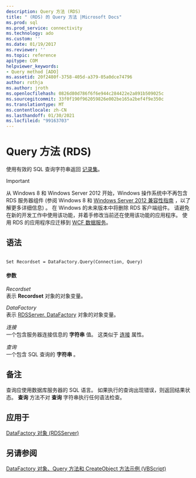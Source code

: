 ```yaml
---
description: Query 方法 (RDS)
title: " (RDS) 的 Query 方法 |Microsoft Docs"
ms.prod: sql
ms.prod_service: connectivity
ms.technology: ado
ms.custom: ''
ms.date: 01/19/2017
ms.reviewer: ''
ms.topic: reference
apitype: COM
helpviewer_keywords:
- Query method [ADO]
ms.assetid: 20f2480f-3758-405d-a379-05a0dce74796
author: rothja
ms.author: jroth
ms.openlocfilehash: 0826d80d786f6f6e944c284422e2a891b509025c
ms.sourcegitcommit: 33f0f190f962059826e002be165a2bef4f9e350c
ms.translationtype: MT
ms.contentlocale: zh-CN
ms.lasthandoff: 01/30/2021
ms.locfileid: "99163703"
---
```

# <a name="query-method-rds"></a>Query 方法 (RDS)
使用有效的 SQL 查询字符串返回 [记录集](../ado-api/recordset-object-ado.md)。  
  
> [!IMPORTANT]
>  从 Windows 8 和 Windows Server 2012 开始，Windows 操作系统中不再包含 RDS 服务器组件 (参阅 Windows 8 和 [Windows Server 2012 兼容性指南](https://www.microsoft.com/download/details.aspx?id=27416) ，以了解更多详细信息) 。 在 Windows 的未来版本中将删除 RDS 客户端组件。 请避免在新的开发工作中使用该功能，并着手修改当前还在使用该功能的应用程序。 使用 RDS 的应用程序应迁移到 [WCF 数据服务](/dotnet/framework/wcf/)。  
  
## <a name="syntax"></a>语法  
  
```  
  
Set Recordset = DataFactory.Query(Connection, Query)  
```  
  
#### <a name="parameters"></a>参数  
 *Recordset*  
 表示 **Recordset** 对象的对象变量。  
  
 *DataFactory*  
 表示 [RDSServer. DataFactory](./datafactory-object-rdsserver.md) 对象的对象变量。  
  
 *连接*  
 一个包含服务器连接信息的 **字符串** 值。 这类似于 [连接](./connect-property-rds.md) 属性。  
  
 *查询*  
 一个包含 SQL 查询的 **字符串** 。  
  
## <a name="remarks"></a>备注  
 查询应使用数据库服务器的 SQL 语言。 如果执行的查询出现错误，则返回结果状态。 **查询** 方法不对 **查询** 字符串执行任何语法检查。  
  
## <a name="applies-to"></a>应用于  
 [DataFactory 对象 (RDSServer)](./datafactory-object-rdsserver.md)  
  
## <a name="see-also"></a>另请参阅  
 [DataFactory 对象、Query 方法和 CreateObject 方法示例 (VBScript)](./datafactory-object-query-method-and-createobject-method-example-vbscript.md)